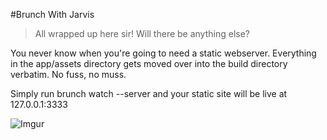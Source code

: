 #Brunch With Jarvis

> All wrapped up here sir! Will there be anything else?

You never know when you're going to need a static webserver. Everything
in the app/assets directory gets moved over into the build directory
verbatim. No fuss, no muss.

Simply run brunch watch --server and your static site will be live at
127.0.0.1:3333

![Imgur](http://i.imgur.com/wsh4It2.png)

